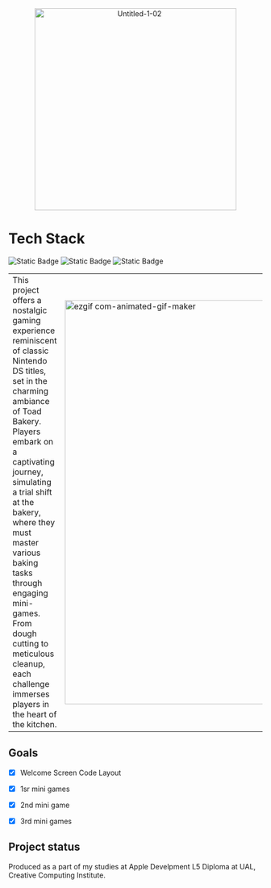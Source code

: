 <div align="center">
  <img src="https://github.com/makikooni/trialshift/assets/92479890/42a58437-f85b-4f17-b1a9-df804a414ff8" alt="Untitled-1-02" width="400">
</div>

# Tech Stack
![Static Badge](https://img.shields.io/badge/Swift-FA7343?style=for-the-badge&logo=swift&logoColor=white)
![Static Badge](https://img.shields.io/badge/Xcode-007ACC?style=for-the-badge&logo=Xcode&logoColor=white)
![Static Badge](https://img.shields.io/badge/iOS-000000?style=for-the-badge&logo=ios&logoColor=white)

<table>
  <tr>
    <td>
      This project offers a nostalgic gaming experience reminiscent of classic Nintendo DS titles, set in the charming ambiance of Toad Bakery. Players embark on a captivating journey, simulating a trial shift at the bakery, where they must master various baking tasks through engaging mini-games. From dough cutting to meticulous cleanup, each challenge immerses players in the heart of the kitchen.
    </td>
    <td>
      <img src="https://github.com/user-attachments/assets/d83554f2-fa22-4b74-a63d-77b0cc483b67" alt="ezgif com-animated-gif-maker" width="800">
    </td>
  </tr>
</table>


## Goals
- [x] Welcome Screen Code Layout
- [x] 1sr mini games
- [x] 2nd mini game
- [x] 3rd mini games


## Project status
Produced as a part of my studies at Apple Develpment L5 Diploma at UAL, Creative Computing Institute. 
